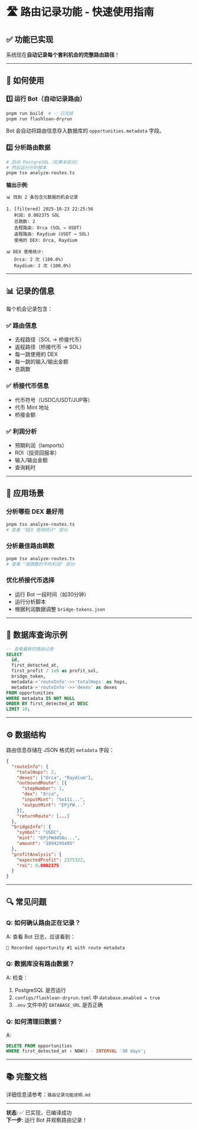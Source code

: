 # 🛣️ 路由记录功能 - 快速使用指南

## ✅ 功能已实现

系统现在**自动记录每个套利机会的完整路由路径**！

---

## 🚀 如何使用

### 1️⃣ 运行 Bot（自动记录路由）

```bash
pnpm run build  # ✅ 已完成
pnpm run flashloan-dryrun
```

Bot 会自动将路由信息存入数据库的 `opportunities.metadata` 字段。

### 2️⃣ 分析路由数据

```bash
# 启动 PostgreSQL（如果未启动）
# 然后运行分析脚本
pnpm tsx analyze-routes.ts
```

**输出示例**:
```
📊 找到 2 条包含元数据的机会记录

1. [filtered] 2025-10-23 22:25:56
   利润: 0.002375 SOL
   总跳数: 2
   去程路由: Orca (SOL → USDT)
   返程路由: Raydium (USDT → SOL)
   使用的 DEX: Orca, Raydium

📊 DEX 使用统计:
   Orca: 2 次 (100.0%)
   Raydium: 2 次 (100.0%)
```

---

## 📊 记录的信息

每个机会记录包含：

### ✅ 路由信息
- 去程路径（SOL → 桥接代币）
- 返程路径（桥接代币 → SOL）
- 每一跳使用的 DEX
- 每一跳的输入/输出金额
- 总跳数

### ✅ 桥接代币信息
- 代币符号（USDC/USDT/JUP等）
- 代币 Mint 地址
- 桥接金额

### ✅ 利润分析
- 预期利润（lamports）
- ROI（投资回报率）
- 输入/输出金额
- 查询耗时

---

## 🎯 应用场景

### 分析哪些 DEX 最好用
```bash
pnpm tsx analyze-routes.ts
# 查看 "DEX 使用统计" 部分
```

### 分析最佳路由跳数
```bash
pnpm tsx analyze-routes.ts
# 查看 "按跳数的平均利润" 部分
```

### 优化桥接代币选择
- 运行 Bot 一段时间（如30分钟）
- 运行分析脚本
- 根据利润数据调整 `bridge-tokens.json`

---

## 📝 数据库查询示例

```sql
-- 查看最新的路由记录
SELECT 
  id,
  first_detected_at,
  first_profit / 1e9 as profit_sol,
  bridge_token,
  metadata->'routeInfo'->>'totalHops' as hops,
  metadata->'routeInfo'->>'dexes' as dexes
FROM opportunities
WHERE metadata IS NOT NULL
ORDER BY first_detected_at DESC
LIMIT 10;
```

---

## ⚙️ 数据结构

路由信息存储在 JSON 格式的 `metadata` 字段：

```json
{
  "routeInfo": {
    "totalHops": 2,
    "dexes": ["Orca", "Raydium"],
    "outboundRoute": [{
      "stepNumber": 1,
      "dex": "Orca",
      "inputMint": "So111...",
      "outputMint": "EPjFW..."
    }],
    "returnRoute": [...]
  },
  "bridgeInfo": {
    "symbol": "USDC",
    "mint": "EPjFWdd5Au...",
    "amount": "1894295485"
  },
  "profitAnalysis": {
    "expectedProfit": 2375322,
    "roi": 0.0002375
  }
}
```

---

## 🔍 常见问题

### Q: 如何确认路由正在记录？

A: 查看 Bot 日志，应该看到：
```
📝 Recorded opportunity #1 with route metadata
```

### Q: 数据库没有路由数据？

A: 检查：
1. PostgreSQL 是否运行
2. `configs/flashloan-dryrun.toml` 中 `database.enabled = true`
3. `.env` 文件中的 `DATABASE_URL` 是否正确

### Q: 如何清理旧数据？

A: 
```sql
DELETE FROM opportunities
WHERE first_detected_at < NOW() - INTERVAL '30 days';
```

---

## 📚 完整文档

详细信息请参考：`路由记录功能说明.md`

---

**状态**: ✅ 已实现，已编译成功  
**下一步**: 运行 Bot 并观察路由记录！

